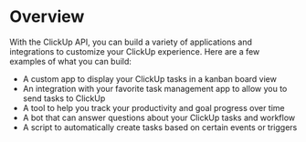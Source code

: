# Overview

With the ClickUp API, you can build a variety of applications and integrations
to customize your ClickUp experience. Here are a few examples of what you can
build:

- A custom app to display your ClickUp tasks in a kanban board view
- An integration with your favorite task management app to allow you to send
  tasks to ClickUp
- A tool to help you track your productivity and goal progress over time
- A bot that can answer questions about your ClickUp tasks and workflow
- A script to automatically create tasks based on certain events or triggers
